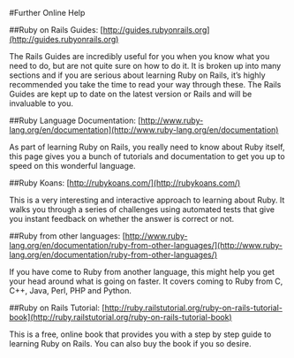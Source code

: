 #Further Online Help

##Ruby on Rails Guides:
[http://guides.rubyonrails.org](http://guides.rubyonrails.org)

The Rails Guides are incredibly useful for you when you know what you need to do, but are not quite sure on how to do it. It is broken up into many sections and if you are serious about learning Ruby on Rails, it’s highly recommended you take the time to read your way through these. The Rails Guides are kept up to date on the latest version or Rails and will be invaluable to you.

##Ruby Language Documentation:
[http://www.ruby-lang.org/en/documentation](http://www.ruby-lang.org/en/documentation)

As part of learning Ruby on Rails, you really need to know about Ruby itself, this page gives you a bunch of tutorials and documentation to get you up to speed on this wonderful language.

##Ruby Koans:
[http://rubykoans.com/](http://rubykoans.com/)

This is a very interesting and interactive approach to learning about Ruby. It walks you through a series of challenges using automated tests that give you instant feedback on whether the answer is correct or not.

##Ruby from other languages:
[http://www.ruby-lang.org/en/documentation/ruby-from-other-languages/](http://www.ruby-lang.org/en/documentation/ruby-from-other-languages/)

If you have come to Ruby from another language, this might help you get your head around what is going on faster. It covers coming to Ruby from C, C++, Java, Perl, PHP and Python.

##Ruby on Rails Tutorial:
[http://ruby.railstutorial.org/ruby-on-rails-tutorial-book](http://ruby.railstutorial.org/ruby-on-rails-tutorial-book)

This is a free, online book that provides you with a step by step guide to learning Ruby on Rails. You can also buy the book if you so desire.

